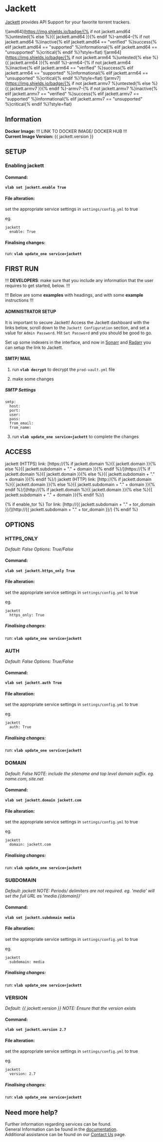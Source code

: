 # Jackett

[Jackett](https://github.com/Jackett/Jackett) provides API Support for your favorite torrent trackers.

![amd64](https://img.shields.io/badge/{% if not jackett.amd64 %}untested{% else %}{{ jackett.amd64 }}{% endif %}-amd64-{% if not jackett.amd64 %}inactive{% elif jackett.amd64 == "verified" %}success{% elif jackett.amd64 == "supported" %}informational{% elif jackett.amd64 == "unsupported" %}critical{% endif %}?style=flat)
![arm64](https://img.shields.io/badge/{% if not jackett.arm64 %}untested{% else %}{{ jackett.arm64 }}{% endif %}-arm64-{% if not jackett.arm64 %}inactive{% elif jackett.arm64 == "verified" %}success{% elif jackett.arm64 == "supported" %}informational{% elif jackett.arm64 == "unsupported" %}critical{% endif %}?style=flat)
![armv7](https://img.shields.io/badge/{% if not jackett.armv7 %}untested{% else %}{{ jackett.armv7 }}{% endif %}-armv7-{% if not jackett.armv7 %}inactive{% elif jackett.armv7 == "verified" %}success{% elif jackett.armv7 == "supported" %}informational{% elif jackett.armv7 == "unsupported" %}critical{% endif %}?style=flat)

## Information


**Docker Image:** !!! LINK TO DOCKER IMAGE/ DOCKER HUB !!!  
**Current Image Version:** {{ jackett.version }}

## SETUP

### Enabling jackett

#### Command:

**`vlab set jackett.enable True`**

#### File alteration:

set the appropriate service settings in `settings/config.yml` to true

eg.
```
jackett
  enable: True
```

#### Finalising changes:

run: **`vlab update_one service=jackett`**

## FIRST RUN

!!! **DEVELOPERS**: make sure that you include any information that the user requires to get started, below. !!!

!!! Below are some **examples** with headings, and with some **example** instructions !!!

#### ADMINISTRATOR SETUP

It is important to secure Jackett! Access the Jackett dashboard with the links below,
scroll down to the `Jackett Configuration` section, and set a value for `Admin Password`.
Hit `Set Password` and you should be good to go.

Set up some indexers in the interface, and now in [Sonarr](sonarr.md) and
[Radarr](radarr.md) you can setup the link to Jackett.

#### SMTP/ MAIL

1. run **`vlab decrypt`** to decrypt the `prod-vault.yml` file

2. make some changes


##### SMTP Settings
```
smtp:
  host:
  port:
  user:
  pass:
  from_email:
  from_name:
```

3. run **`vlab update_one service=jackett`** to complete the changes


## ACCESS

jackett (HTTPS) link: [https://{% if jackett.domain %}{{ jackett.domain }}{% else %}{{ jackett.subdomain + "." + domain }}{% endif %}/](https://{% if jackett.domain %}{{ jackett.domain }}{% else %}{{ jackett.subdomain + "." + domain }}{% endif %}/)
jackett (HTTP) link: [http://{% if jackett.domain %}{{ jackett.domain }}{% else %}{{ jackett.subdomain + "." + domain }}{% endif %}/](http://{% if jackett.domain %}{{ jackett.domain }}{% else %}{{ jackett.subdomain + "." + domain }}{% endif %}/)

{% if enable_tor %}
Tor link: [http://{{ jackett.subdomain + "." + tor_domain }}/](http://{{ jackett.subdomain + "." + tor_domain }}/)
{% endif %}

## OPTIONS

### HTTPS_ONLY
*Default: False*
*Options: True/False*

#### Command:

**`vlab set jackett.https_only True`**

#### File alteration:

set the appropriate service settings in `settings/config.yml` to true

eg.
```
jackett
  https_only: True
```

##### Finalising changes:

run: **`vlab update_one service=jackett`**

### AUTH
*Default: False*
*Options: True/False*

#### Command:

**`vlab set jackett.auth True`**

#### File alteration:

set the appropriate service settings in `settings/config.yml` to true

eg.
```
jackett
  auth: True
```

##### Finalising changes:

run: **`vlab update_one service=jackett`**

### DOMAIN
*Default: False*
*NOTE: include the sitename and top level domain suffix. eg. name.com, site.net*

#### Command:

**`vlab set jackett.domain jackett.com`**

#### File alteration:

set the appropriate service settings in `settings/config.yml` to true

eg.
```
jackett
  domain: jackett.com
```

##### Finalising changes:

run: **`vlab update_one service=jackett`**

### SUBDOMAIN
*Default: jackett*
*NOTE: Periods/ delimiters are not required. eg. 'media' will set the full URL as 'media.{{domain}}'*

#### Command:

**`vlab set jackett.subdomain media`**

#### File alteration:

set the appropriate service settings in `settings/config.yml` to true

eg.
```
jackett
  subdomain: media
```

##### Finalising changes:

run: **`vlab update_one service=jackett`**

### VERSION
*Default: {{  jackett.version  }}*
*NOTE: Ensure that the version exists*

#### Command:

**`vlab set jackett.version 2.7`**

#### File alteration:

set the appropriate service settings in `settings/config.yml` to true

eg.
```
jackett
  version: 2.7
```

##### Finalising changes:

run: **`vlab update_one service=jackett`**

## Need more help?
Further information regarding services can be found. \
General Information can be found in the [documentation](https://docs.vivumlab.com). \
Additional assistance can be found on our [Contact Us](https://docs.vivumlab.com/Contact-us) page.
